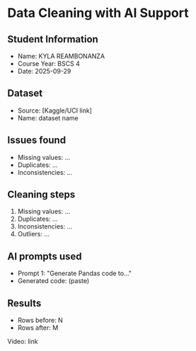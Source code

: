 # Data Cleaning with AI Support

## Student Information
- Name: KYLA REAMBONANZA
- Course Year: BSCS 4
- Date: 2025-09-29

## Dataset
- Source: [Kaggle/UCI link]
- Name: dataset name

## Issues found
- Missing values: ...
- Duplicates: ...
- Inconsistencies: ...

## Cleaning steps
1. Missing values: ...
2. Duplicates: ...
3. Inconsistencies: ...
4. Outliers: ...

## AI prompts used
- Prompt 1: "Generate Pandas code to..."
- Generated code: (paste)

## Results
- Rows before: N
- Rows after: M

Video: link

